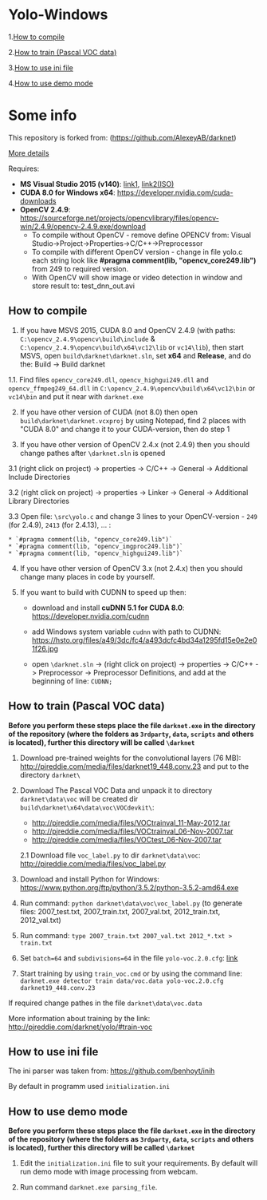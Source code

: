 <!-- README.md -->
# **Yolo-Windows**

1.[How to compile](#how_to_compile)

2.[How to train (Pascal VOC data)](#how_to_train_voc)

3.[How to use ini file](#how_to_use_ini)

4.[How to use demo mode](#how_to_use_demo)


# Some info

This repository is forked from: (https://github.com/AlexeyAB/darknet)

[More details](http://pjreddie.com/darknet/yolo/)

Requires:
* **MS Visual Studio 2015 (v140)**: [link1](https://go.microsoft.com/fwlink/?LinkId=532606&clcid=0x409), [link2(ISO)](https://go.microsoft.com/fwlink/?LinkId=615448&clcid=0x409)
* **CUDA 8.0 for Windows x64**: https://developer.nvidia.com/cuda-downloads
* **OpenCV 2.4.9**: https://sourceforge.net/projects/opencvlibrary/files/opencv-win/2.4.9/opencv-2.4.9.exe/download
  - To compile without OpenCV - remove define OPENCV from: Visual Studio->Project->Properties->C/C++->Preprocessor
  - To compile with different OpenCV version - change in file yolo.c each string look like **#pragma comment(lib, "opencv_core249.lib")** from 249 to required version.
  - With OpenCV will show image or video detection in window and store result to: test_dnn_out.avi

<a name="how_to_compile"></a>
## How to compile

1. If you have MSVS 2015, CUDA 8.0 and OpenCV 2.4.9 (with paths: `C:\opencv_2.4.9\opencv\build\include` & `C:\opencv_2.4.9\opencv\build\x64\vc12\lib` or `vc14\lib`), then start MSVS, open `build\darknet\darknet.sln`, set **x64** and **Release**, and do the: Build -> Build darknet

  1.1. Find files `opencv_core249.dll`, `opencv_highgui249.dll` and `opencv_ffmpeg249_64.dll` in `C:\opencv_2.4.9\opencv\build\x64\vc12\bin` or `vc14\bin` and put it near with `darknet.exe`

2. If you have other version of CUDA (not 8.0) then open `build\darknet\darknet.vcxproj` by using Notepad, find 2 places with "CUDA 8.0" and change it to your CUDA-version, then do step 1

3. If you have other version of OpenCV 2.4.x (not 2.4.9) then you should change pathes after `\darknet.sln` is opened

  3.1 (right click on project) -> properties  -> C/C++ -> General -> Additional Include Directories
  
  3.2 (right click on project) -> properties  -> Linker -> General -> Additional Library Directories
  
  3.3 Open file: `\src\yolo.c` and change 3 lines to your OpenCV-version - `249` (for 2.4.9), `2413` (for 2.4.13), ... : 

    * `#pragma comment(lib, "opencv_core249.lib")`
    * `#pragma comment(lib, "opencv_imgproc249.lib")`
    * `#pragma comment(lib, "opencv_highgui249.lib")` 


4. If you have other version of OpenCV 3.x (not 2.4.x) then you should change many places in code by yourself.

5. If you want to build with CUDNN to speed up then:
      
    * download and install **cuDNN 5.1 for CUDA 8.0**: https://developer.nvidia.com/cudnn
      
    * add Windows system variable `cudnn` with path to CUDNN: https://hsto.org/files/a49/3dc/fc4/a493dcfc4bd34a1295fd15e0e2e01f26.jpg
      
    * open `\darknet.sln` -> (right click on project) -> properties  -> C/C++ -> Preprocessor -> Preprocessor Definitions, and add at the beginning of line: `CUDNN;`

<a name="how_to_train_voc"></a>
## How to train (Pascal VOC data)


**Before you perform these steps place the file `darknet.exe` in the directory of the repository (where the folders as `3rdparty`, `data`, `scripts` and others is located), further this directory will be called `\darknet`**

1. Download pre-trained weights for the convolutional layers (76 MB): http://pjreddie.com/media/files/darknet19_448.conv.23 and put to the directory `darknet\`

2. Download The Pascal VOC Data and unpack it to directory `darknet\data\voc` will be created dir `build\darknet\x64\data\voc\VOCdevkit\`:
    * http://pjreddie.com/media/files/VOCtrainval_11-May-2012.tar
    * http://pjreddie.com/media/files/VOCtrainval_06-Nov-2007.tar
    * http://pjreddie.com/media/files/VOCtest_06-Nov-2007.tar
    
    2.1 Download file `voc_label.py` to dir `darknet\data\voc`: http://pjreddie.com/media/files/voc_label.py

3. Download and install Python for Windows: https://www.python.org/ftp/python/3.5.2/python-3.5.2-amd64.exe

4. Run command: `python darknet\data\voc\voc_label.py` (to generate files: 2007_test.txt, 2007_train.txt, 2007_val.txt, 2012_train.txt, 2012_val.txt)

5. Run command: `type 2007_train.txt 2007_val.txt 2012_*.txt > train.txt`

6. Set `batch=64` and `subdivisions=64` in the file `yolo-voc.2.0.cfg`: [link](https://github.com/AlexeyAB/darknet/blob/master/build/darknet/x64/yolo-voc.cfg#L3)

7. Start training by using `train_voc.cmd` or by using the command line: `darknet.exe detector train data/voc.data yolo-voc.2.0.cfg darknet19_448.conv.23`

If required change pathes in the file `darknet\data\voc.data`

More information about training by the link: http://pjreddie.com/darknet/yolo/#train-voc

<a name="how_to_use_ini"></a>
## How to use ini file

The ini parser was taken from: https://github.com/benhoyt/inih

By default in programm used `initialization.ini`

<a name="how_to_use_demo"></a>
## How to use demo mode


**Before you perform these steps place the file `darknet.exe` in the directory of the repository (where the folders as `3rdparty`, `data`, `scripts` and others is located), further this directory will be called `\darknet`**

1. Edit the `initialization.ini` file to suit your requirements. By default will run demo mode with image processing from webcam.

2. Run command `darknet.exe parsing_file`.
